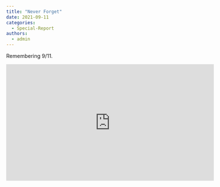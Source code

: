 ```yaml
---
title: "Never Forget"
date: 2021-09-11
categories: 
  - Special-Report
authors: 
  - admin
---
```


Remembering 9/11.

<iframe width="560" height="315" src="https://www.youtube.com/embed/RNXLP3WH7KQ" frameborder="0" allowfullscreen></iframe>
